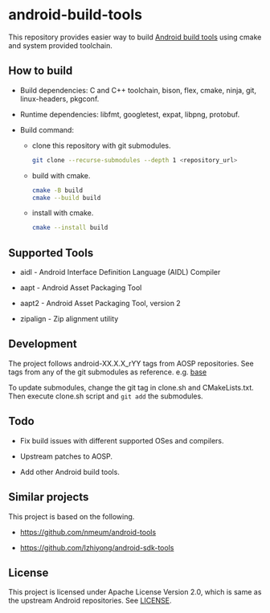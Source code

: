 # android-build-tools

This repository provides easier way to build [Android build tools] using
cmake and system provided toolchain.

[Android build tools]: https://developer.android.com/tools/releases/build-tools

## How to build

* Build dependencies: C and C++ toolchain, bison, flex, cmake, ninja,
  git, linux-headers, pkgconf.

* Runtime dependencies: libfmt, googletest, expat, libpng, protobuf.

* Build command:

  - clone this repository with git submodules.

    ```sh
    git clone --recurse-submodules --depth 1 <repository_url>
    ```

  - build with cmake.

    ```sh
    cmake -B build
    cmake --build build
    ```

  - install with cmake.

    ```sh
    cmake --install build
    ```

## Supported Tools

* aidl - Android Interface Definition Language (AIDL) Compiler

* aapt - Android Asset Packaging Tool

* aapt2 - Android Asset Packaging Tool, version 2

* zipalign - Zip alignment utility

## Development

The project follows android-XX.X.X_rYY tags from AOSP repositories.
See tags from any of the git submodules as reference. e.g. [base]

To update submodules, change the git tag in clone.sh and CMakeLists.txt.
Then execute clone.sh script and `git add` the submodules.

[base]: https://android.googlesource.com/platform/frameworks/base

## Todo

* Fix build issues with different supported OSes and compilers.

* Upstream patches to AOSP.

* Add other Android build tools.

## Similar projects

This project is based on the following.

* https://github.com/nmeum/android-tools

* https://github.com/lzhiyong/android-sdk-tools

## License

This project is licensed under Apache License Version 2.0, which is
same as the upstream Android repositories. See [LICENSE](./LICENSE.txt).
